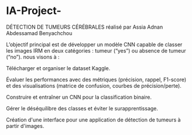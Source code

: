 # IA-Project-
DÉTECTION DE TUMEURS CÉRÉBRALES
réalisé par 
Assia Adnan
Abdessamad Benyachchou

L’objectif principal est de développer un modèle CNN capable de classer les images IRM en deux catégories : tumeur (“yes”) ou absence de tumeur (“no”).  nous visons à : 


Télécharger et organiser le dataset Kaggle.

Évaluer les performances avec des métriques (précision, rappel, F1-score) et des visualisations (matrice de confusion, courbes de précision/perte).

Construire et entraîner un CNN pour la classification binaire.

Gérer le déséquilibre des classes et éviter le surapprentissage.

Création d'une interface pour une application de détection de tumeurs à partir d'images.
